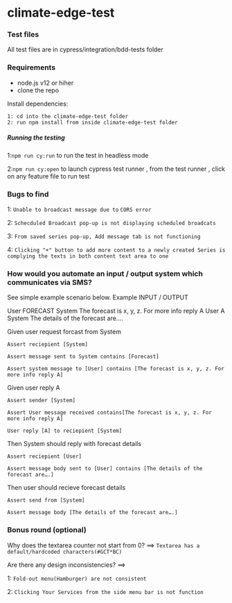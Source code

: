 # climate-edge-test

### Test files
All test files are in cypress/integration/bdd-tests folder

### Requirements
  - node.js v12 or hiher
  - clone the repo

Install dependencies:

```
1: cd into the climate-edge-test folder
2: run npm install from inside climate-edge-test folder
```

##### Running the testing
1:```npm run cy:run``` to run the test in headless mode

2:```npm run cy:open``` to launch cypress test runner , from the test runner , click on any feature file to run test



### Bugs to find
1: ```Unable to broadcast message due to``` ```CORS error```

2: ```Schecduled Broadcast pop-up is not displaying scheduled broadcats```

3: ```From saved series pop-up, Add message tab is not functioning``` 

4: ```Clicking "+" button to add more content to a newly created Series is complying the texts in both content text area to one```




### How would you automate an input / output system which communicates via SMS?
See simple example scenario below.
Example
INPUT / OUTPUT

User       FORECAST
System  The forecast is x, y, z. For more info reply A
User       A
System  The details of the forecast are….




Given user request forcast from System

    Assert reciepient [System]

    Assert message sent to System contains [Forecast]

    Assert system message to [User] contains [The forecast is x, y, z. For more info reply A]


Given user reply A

    Assert sender [System]

    Assert User message received contains[The forecast is x, y, z. For more info reply A]

    User reply [A] to reciepient [System]


Then System should reply with forecast details

    Assert reciepient [User]

    Assert message body sent to [User] contains [The details of the forecast are….] 


Then user should recieve forecast details

    Assert send from [System]

    Assert message body [The details of the forecast are….]


### Bonus round (optional)
Why does the textarea counter not start from 0? ==> ``` Textarea has a default/hardcoded characters(#GCT*BC) ```

Are there any design inconsistencies? ==> 

   1: ``` Fold-out menu(Hamburger) are not consistent ```

   2: ``` Clicking Your Services from the side menu bar is not function ```






